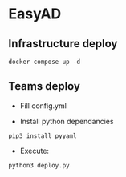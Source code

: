 # EasyAD

## Infrastructure deploy

```shell
docker compose up -d
```

## Teams deploy

- Fill config.yml

- Install python dependancies

```shell
pip3 install pyyaml
```

- Execute:

```shell
python3 deploy.py
```
